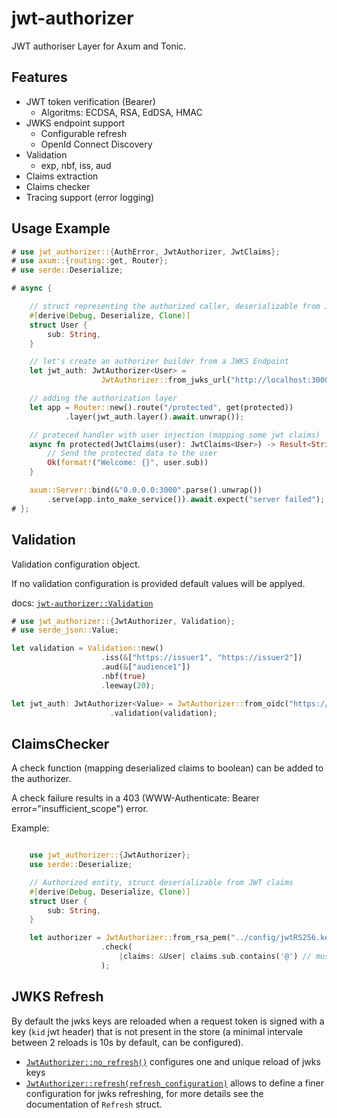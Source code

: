 # jwt-authorizer

JWT authoriser Layer for Axum and Tonic.

## Features

- JWT token verification (Bearer)
    - Algoritms: ECDSA, RSA, EdDSA, HMAC
- JWKS endpoint support
    - Configurable refresh
    - OpenId Connect Discovery
- Validation
    - exp, nbf, iss, aud
- Claims extraction
- Claims checker
- Tracing support (error logging)


## Usage Example

```rust
# use jwt_authorizer::{AuthError, JwtAuthorizer, JwtClaims};
# use axum::{routing::get, Router};
# use serde::Deserialize;

# async {

    // struct representing the authorized caller, deserializable from JWT claims
    #[derive(Debug, Deserialize, Clone)]
    struct User {
        sub: String,
    }

    // let's create an authorizer builder from a JWKS Endpoint
    let jwt_auth: JwtAuthorizer<User> =
                    JwtAuthorizer::from_jwks_url("http://localhost:3000/oidc/jwks");

    // adding the authorization layer
    let app = Router::new().route("/protected", get(protected))
            .layer(jwt_auth.layer().await.unwrap());

    // proteced handler with user injection (mapping some jwt claims)
    async fn protected(JwtClaims(user): JwtClaims<User>) -> Result<String, AuthError> {
        // Send the protected data to the user
        Ok(format!("Welcome: {}", user.sub))
    }

    axum::Server::bind(&"0.0.0.0:3000".parse().unwrap())
        .serve(app.into_make_service()).await.expect("server failed");
# };
```

## Validation

Validation configuration object.

If no validation configuration is provided default values will be applyed.

docs: [`jwt-authorizer::Validation`]

```rust
# use jwt_authorizer::{JwtAuthorizer, Validation};
# use serde_json::Value;

let validation = Validation::new()
                    .iss(&["https://issuer1", "https://issuer2"])
                    .aud(&["audience1"])
                    .nbf(true)
                    .leeway(20);

let jwt_auth: JwtAuthorizer<Value> = JwtAuthorizer::from_oidc("https://accounts.google.com")
                      .validation(validation);

```


## ClaimsChecker

A check function (mapping deserialized claims to boolean) can be added to the authorizer.

A check failure results in a 403 (WWW-Authenticate: Bearer error="insufficient_scope") error.

Example:

```rust

    use jwt_authorizer::{JwtAuthorizer};
    use serde::Deserialize;

    // Authorized entity, struct deserializable from JWT claims
    #[derive(Debug, Deserialize, Clone)]
    struct User {
        sub: String,
    }

    let authorizer = JwtAuthorizer::from_rsa_pem("../config/jwtRS256.key.pub")
                    .check(
                        |claims: &User| claims.sub.contains('@') // must be an email
                    );
```

## JWKS Refresh

By default the jwks keys are reloaded when a request token is signed with a key (`kid` jwt header) that is not present in the store (a minimal intervale between 2 reloads is 10s by default, can be configured).

- [`JwtAuthorizer::no_refresh()`] configures one and unique reload of jwks keys
- [`JwtAuthorizer::refresh(refresh_configuration)`] allows to define a finer configuration for jwks refreshing, for more details see the documentation of `Refresh` struct.

[`jwt-authorizer::Validation`]: https://docs.rs/jwt-authorizer/latest/jwt_authorizer/validation/struct.Validation.html
[`JwtAuthorizer::no_refresh()`]: https://docs.rs/jwt-authorizer/latest/jwt_authorizer/layer/struct.JwtAuthorizer.html#method.no_refresh
[`JwtAuthorizer::refresh(refresh_configuration)`]: https://docs.rs/jwt-authorizer/latest/jwt_authorizer/layer/struct.JwtAuthorizer.html#method.refresh
